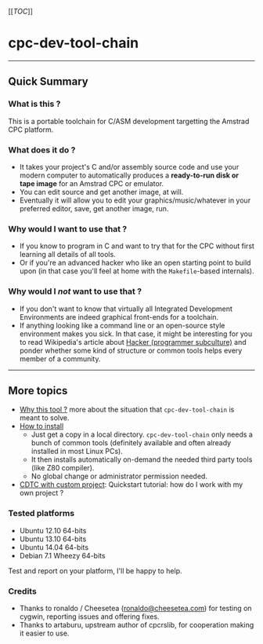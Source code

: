 [[_TOC_]]

cpc-dev-tool-chain
==================

----------------------------------------------------------------

## Quick Summary

### What is this ?

This is a portable toolchain for C/ASM development targetting the Amstrad CPC platform.

### What does it do ?

* It takes your project's C and/or assembly source code and use your modern computer to automatically produces a **ready-to-run disk or tape image** for an Amstrad CPC or emulator.
* You can edit source and get another image, at will.
* Eventually it will allow you to edit your graphics/music/whatever in your preferred editor, save, get another image, run.

### Why would I want to use that ?

* If you know to program in C and want to try that for the CPC without first learning all details of all tools.
* Or if you're an advanced hacker who like an open starting point to build upon (in that case you'll feel at home with the `Makefile`-based internals).

### Why would I *not* want to use that ?

* If you don't want to know that virtually all Integrated Development
  Environments are indeed graphical front-ends for a toolchain.
* If anything looking like a command line or an open-source style
  environment makes you sick.  In that case, it might be interesting
  for you to read Wikipedia's article about
  [Hacker (programmer subculture)](http://en.wikipedia.org/wiki/Hacker_%28programmer_subculture%29)
  and ponder whether some kind of structure or common tools helps
  every member of a community.

----------------------------------------------------------------

## More topics

* [Why this tool ?](documentation/why_this_tool.md) more about the situation that `cpc-dev-tool-chain` is meant to solve.
* [How to install](documentation/how_to_install.md)
  * Just get a copy in a local directory. `cpc-dev-tool-chain` only needs a bunch of common tools (definitely available and often already installed in most Linux PCs).
  * It then installs automatically on-demand the needed third party tools (like Z80 compiler).
  * No global change or administrator permission needed.
* [CDTC with custom project](documentation/CDTC_with_custom_project.md): Quickstart tutorial: how do I work with my own project ?

### Tested platforms

* Ubuntu 12.10 64-bits
* Ubuntu 13.10 64-bits
* Ubuntu 14.04 64-bits
* Debian 7.1 Wheezy 64-bits

Test and report on your platform, I'll be happy to help.

### Credits

* Thanks to ronaldo / Cheesetea (ronaldo@cheesetea.com) for testing on cygwin, reporting issues and offering fixes.
* Thanks to artaburu, upstream author of cpcrslib, for cooperation making it easier to use.
